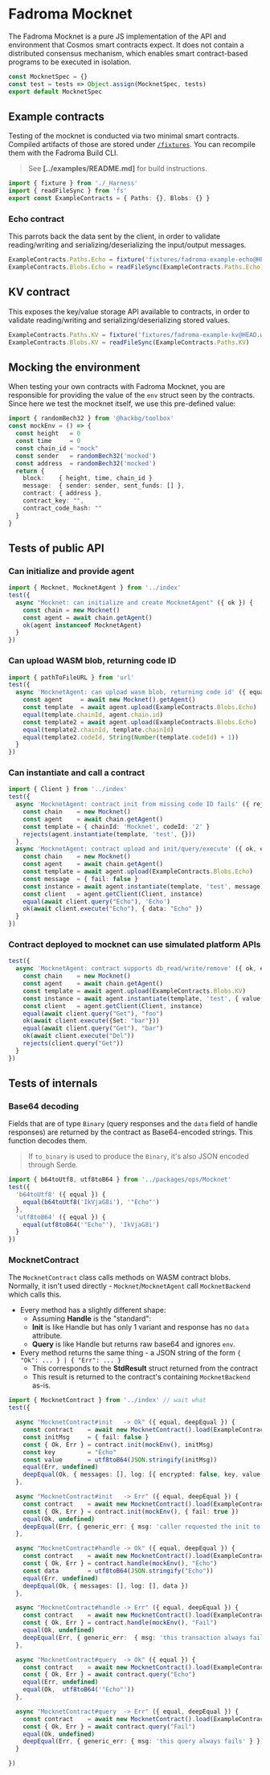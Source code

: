 # Fadroma Mocknet

The Fadroma Mocknet is a pure JS implementation of the
API and environment that Cosmos smart contracts expect.
It does not contain a distributed consensus mechanism,
which enables smart contract-based programs to be executed in isolation.

```typescript
const MocknetSpec = {}
const test = tests => Object.assign(MocknetSpec, tests)
export default MocknetSpec
```

## Example contracts

Testing of the mocknet is conducted via two minimal smart contracts.
Compiled artifacts of those are stored under [`/fixtures`](../fixtures).
You can recompile them with the Fadroma Build CLI.

> See **[../examples/README.md]** for build instructions.

```typescript
import { fixture } from './_Harness'
import { readFileSync } from 'fs'
export const ExampleContracts = { Paths: {}, Blobs: {} }
```

### Echo contract

This parrots back the data sent by the client, in order to validate
reading/writing and serializing/deserializing the input/output messages.

```typescript
ExampleContracts.Paths.Echo = fixture('fixtures/fadroma-example-echo@HEAD.wasm')
ExampleContracts.Blobs.Echo = readFileSync(ExampleContracts.Paths.Echo)
```

## KV contract

This exposes the key/value storage API available to contracts,
in order to validate reading/writing and serializing/deserializing stored values.

```typescript
ExampleContracts.Paths.KV = fixture('fixtures/fadroma-example-kv@HEAD.wasm')
ExampleContracts.Blobs.KV = readFileSync(ExampleContracts.Paths.KV)
```

## Mocking the environment

When testing your own contracts with Fadroma Mocknet, you are responsible
for providing the value of the `env` struct seen by the contracts.
Since here we test the mocknet itself, we use this pre-defined value:

```typescript
import { randomBech32 } from '@hackbg/toolbox'
const mockEnv = () => {
  const height   = 0
  const time     = 0
  const chain_id = "mock"
  const sender   = randomBech32('mocked')
  const address  = randomBech32('mocked')
  return {
    block:    { height, time, chain_id }
    message:  { sender: sender, sent_funds: [] },
    contract: { address },
    contract_key: "",
    contract_code_hash: ""
  }
}
```

## Tests of public API

### Can initialize and provide agent

```typescript
import { Mocknet, MocknetAgent } from '../index'
test({
  async "Mocknet: can initialize and create MocknetAgent" ({ ok }) {
    const chain = new Mocknet()
    const agent = await chain.getAgent()
    ok(agent instanceof MocknetAgent)
  }
})
```

### Can upload WASM blob, returning code ID

```typescript
import { pathToFileURL } from 'url'
test({
  async 'MocknetAgent: can upload wasm blob, returning code id' ({ equal }) {
    const agent     = await new Mocknet().getAgent()
    const template  = await agent.upload(ExampleContracts.Blobs.Echo)
    equal(template.chainId, agent.chain.id)
    const template2 = await agent.upload(ExampleContracts.Blobs.Echo)
    equal(template2.chainId, template.chainId)
    equal(template2.codeId, String(Number(template.codeId) + 1))
  }
})
```

### Can instantiate and call a contract

```typescript
import { Client } from '../index'
test({
  async 'MocknetAgent: contract init from missing code ID fails' ({ rejects }) {
    const chain    = new Mocknet()
    const agent    = await chain.getAgent()
    const template = { chainId: 'Mocknet', codeId: '2' }
    rejects(agent.instantiate(template, 'test', {}))
  },
  async 'MocknetAgent: contract upload and init/query/execute' ({ ok, equal }) {
    const chain    = new Mocknet()
    const agent    = await chain.getAgent()
    const template = await agent.upload(ExampleContracts.Blobs.Echo)
    const message  = { fail: false }
    const instance = await agent.instantiate(template, 'test', message)
    const client   = agent.getClient(Client, instance)
    equal(await client.query("Echo"), 'Echo')
    ok(await client.execute("Echo"), { data: "Echo" })
  }
})
```

### Contract deployed to mocknet can use simulated platform APIs

```typescript
test({
  async 'MocknetAgent: contract supports db_read/write/remove' ({ ok, equal, rejects }) {
    const chain    = new Mocknet()
    const agent    = await chain.getAgent()
    const template = await agent.upload(ExampleContracts.Blobs.KV)
    const instance = await agent.instantiate(template, 'test', { value: "foo" })
    const client   = agent.getClient(Client, instance)
    equal(await client.query("Get"), "foo")
    ok(await client.execute({Set: "bar"}))
    equal(await client.query("Get"), "bar")
    ok(await client.execute("Del"))
    rejects(client.query("Get"))
  }
})
```

## Tests of internals

### Base64 decoding

Fields that are of type `Binary` (query responses and the `data` field of handle responses)
are returned by the contract as Base64-encoded strings. This function decodes them.

> If `to_binary` is used to produce the `Binary`, it's also JSON encoded through Serde.

```typescript
import { b64toUtf8, utf8toB64 } from '../packages/ops/Mocknet'
test({
  'b64toUtf8' ({ equal }) {
    equal(b64toUtf8('IkVjaG8i'), '"Echo"')
  },
  'utf8toB64' ({ equal }) {
    equal(utf8toB64('"Echo"'), 'IkVjaG8i')
  }
})
```

### MocknetContract

The `MocknetContract` class calls methods on WASM contract blobs.
Normally, it isn't used directly - `Mocknet`/`MocknetAgent` call
`MocknetBackend` which calls this.

* Every method has a slightly different shape:
  * Assuming **Handle** is the "standard":
  * **Init** is like Handle but has only 1 variant and response has no `data` attribute.
  * **Query** is like Handle but returns raw base64 and ignores `env`.
* Every method returns the same thing - a JSON string of the form `{ "Ok": ... } | { "Err": ... }`
  * This corresponds to the **StdResult** struct returned from the contract
  * This result is returned to the contract's containing `MocknetBackend` as-is.

```typescript
import { MocknetContract } from '../index' // wait what
test({

  async "MocknetContract#init   -> Ok" ({ equal, deepEqual }) {
    const contract    = await new MocknetContract().load(ExampleContracts.Blobs.Echo)
    const initMsg     = { fail: false }
    const { Ok, Err } = contract.init(mockEnv(), initMsg)
    const key         = "Echo"
    const value       = utf8toB64(JSON.stringify(initMsg))
    equal(Err, undefined)
    deepEqual(Ok, { messages: [], log: [{ encrypted: false, key, value }] })
  },

  async "MocknetContract#init   -> Err" ({ equal, deepEqual }) {
    const contract    = await new MocknetContract().load(ExampleContracts.Blobs.Echo)
    const { Ok, Err } = contract.init(mockEnv(), { fail: true })
    equal(Ok, undefined)
    deepEqual(Err, { generic_err: { msg: 'caller requested the init to fail' } })
  },

  async "MocknetContract#handle -> Ok" ({ equal, deepEqual }) {
    const contract    = await new MocknetContract().load(ExampleContracts.Blobs.Echo)
    const { Ok, Err } = contract.handle(mockEnv(), "Echo")
    const data        = utf8toB64(JSON.stringify("Echo"))
    equal(Err, undefined)
    deepEqual(Ok, { messages: [], log: [], data })
  },

  async "MocknetContract#handle -> Err" ({ equal, deepEqual }) {
    const contract    = await new MocknetContract().load(ExampleContracts.Blobs.Echo)
    const { Ok, Err } = contract.handle(mockEnv(), "Fail")
    equal(Ok, undefined)
    deepEqual(Err, { generic_err:  { msg: 'this transaction always fails' } })
  },

  async "MocknetContract#query  -> Ok" ({ equal }) {
    const contract    = await new MocknetContract().load(ExampleContracts.Blobs.Echo)
    const { Ok, Err } = await contract.query("Echo")
    equal(Err, undefined)
    equal(Ok,  utf8toB64('"Echo"'))
  },

  async "MocknetContract#query  -> Err" ({ equal, deepEqual }) {
    const contract    = await new MocknetContract().load(ExampleContracts.Blobs.Echo)
    const { Ok, Err } = await contract.query("Fail")
    equal(Ok, undefined)
    deepEqual(Err, { generic_err: { msg: 'this query always fails' } })
  }

})
```

